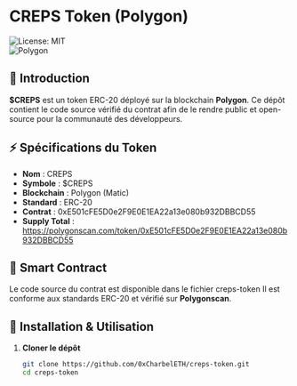 # CREPS Token (Polygon)  

![License: MIT](https://img.shields.io/badge/License-MIT-blue.svg)  
![Polygon](https://img.shields.io/badge/Blockchain-Polygon-8247e5)  

## 🔹 Introduction  

**$CREPS** est un token ERC-20 déployé sur la blockchain **Polygon**.
Ce dépôt contient le code source vérifié du contrat afin de le rendre public et open-source pour la communauté des développeurs.  

## ⚡ Spécifications du Token  

- **Nom** : CREPS  
- **Symbole** : $CREPS  
- **Blockchain** : Polygon (Matic)  
- **Standard** : ERC-20  
- **Contrat** : 0xE501cFE5D0e2F9E0E1EA22a13e080b932DBBCD55  
- **Supply Total** : https://polygonscan.com/token/0xE501cFE5D0e2F9E0E1EA22a13e080b932DBBCD55  

## 📜 Smart Contract  

Le code source du contrat est disponible dans le fichier creps-token
Il est conforme aux standards ERC-20 et vérifié sur **Polygonscan**.  

## 🚀 Installation & Utilisation  

1. **Cloner le dépôt**  
   ```bash
   git clone https://github.com/0xCharbelETH/creps-token.git
   cd creps-token
